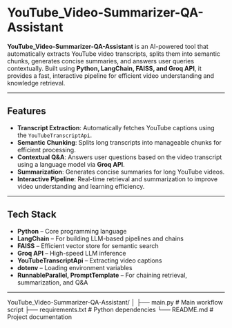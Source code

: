 # YouTube_Video-Summarizer-QA-Assistant


**YouTube_Video-Summarizer-QA-Assistant** is an AI-powered tool that automatically extracts YouTube video transcripts, splits them into semantic chunks, generates concise summaries, and answers user queries contextually. Built using **Python, LangChain, FAISS, and Groq API**, it provides a fast, interactive pipeline for efficient video understanding and knowledge retrieval.

---

## Features

- **Transcript Extraction**: Automatically fetches YouTube captions using the `YouTubeTranscriptApi`.
- **Semantic Chunking**: Splits long transcripts into manageable chunks for efficient processing.
- **Contextual Q&A**: Answers user questions based on the video transcript using a language model via **Groq API**.
- **Summarization**: Generates concise summaries for long YouTube videos.
- **Interactive Pipeline**: Real-time retrieval and summarization to improve video understanding and learning efficiency.

---

## Tech Stack

- **Python** – Core programming language
- **LangChain** – For building LLM-based pipelines and chains
- **FAISS** – Efficient vector store for semantic search
- **Groq API** – High-speed LLM inference
- **YouTubeTranscriptApi** – Extracting video captions
- **dotenv** – Loading environment variables
- **RunnableParallel, PromptTemplate** – For chaining retrieval, summarization, and Q&A

---

YouTube_Video-Summarizer-QA-Assistant/
│
├── main.py              # Main workflow script
├── requirements.txt     # Python dependencies
└── README.md            # Project documentation
